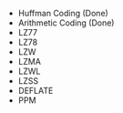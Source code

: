 - Huffman Coding (Done)
- Arithmetic Coding (Done)
- LZ77
- LZ78
- LZW
- LZMA
- LZWL
- LZSS
- DEFLATE
- PPM
